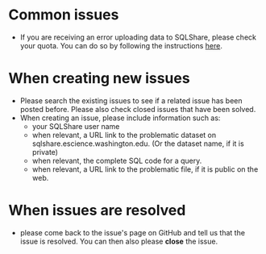 # Common issues
* If you are receiving an error uploading data to SQLShare, please check your quota. You can do so by following the instructions [here](https://github.com/uwescience/sqlshare/issues/38#issuecomment-52844930).

# When creating new issues

* Please search the existing issues to see if a related issue has been posted before. Please also check closed issues that have been solved.
* When creating an issue, please include information such as:
    * your SQLShare user name
    * when relevant, a URL link to the problematic dataset on sqlshare.escience.washington.edu. (Or the dataset name, if it is private)
    * when relevant, the complete SQL code for a query.
    * when relevant, a URL link to the problematic file, if it is public on the web.
    
# When issues are resolved
* please come back to the issue's page on GitHub and tell us that the issue is resolved. You can then also please **close** the issue.